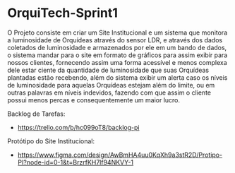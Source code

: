 # OrquiTech-Sprint1
O Projeto consiste em criar um Site Institucional e um sistema que monitora a luminosidade de Orquídeas através do sensor LDR, e através dos dados coletados de luminosidade e armazenados por ele em um bando de dados, o sistema mandar para o site em formato de gráficos para assim exibir para nossos clientes, fornecendo assim uma forma acessível e menos complexa dele estar ciente da quantidade de luminosidade que suas Orquídeas plantadas estão recebendo, além do sistema exibir um alerta caso os níveis de luminosidade para aquelas Orquídeas estejam além do limite, ou em outras palavras em níveis indevidos, fazendo com que assim o cliente possui menos percas e consequentemente um maior lucro.

Backlog de Tarefas:
- https://trello.com/b/hc099oT8/backlog-pi

Protótipo do Site Institucional:
- https://www.figma.com/design/AwBmHA4uu0KqXh9a3stR2D/Protipo-PI?node-id=0-1&t=BrzrfKH7lf94NKVY-1
